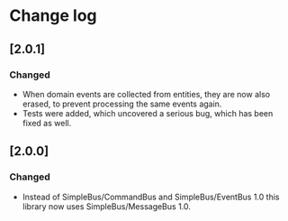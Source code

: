 # Change log

## [2.0.1]

### Changed

- When domain events are collected from entities, they are now also erased, to prevent processing the same events again.
- Tests were added, which uncovered a serious bug, which has been fixed as well.

## [2.0.0]

### Changed

- Instead of SimpleBus/CommandBus and SimpleBus/EventBus 1.0 this library now uses SimpleBus/MessageBus 1.0.


